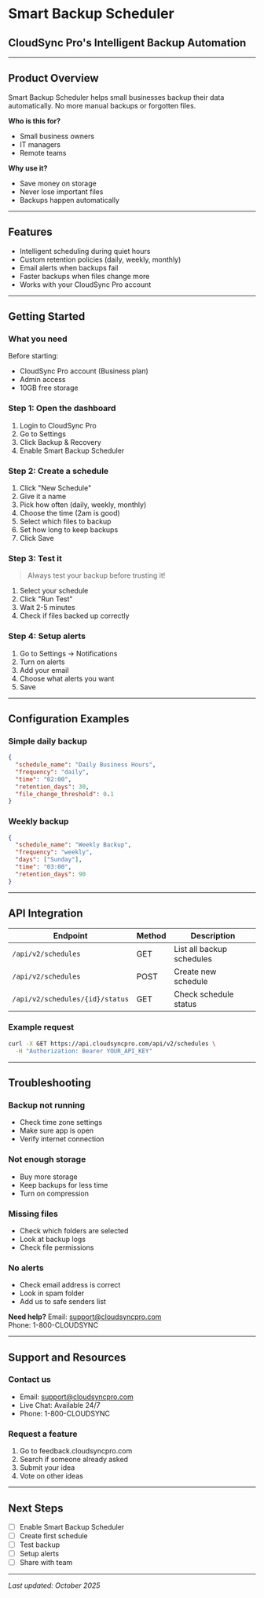 # Smart Backup Scheduler
## CloudSync Pro's Intelligent Backup Automation

---

## Product Overview

Smart Backup Scheduler helps small businesses backup their data automatically. No more manual backups or forgotten files.

**Who is this for?**
- Small business owners
- IT managers
- Remote teams

**Why use it?**
- Save money on storage
- Never lose important files
- Backups happen automatically

---

## Features

- Intelligent scheduling during quiet hours
- Custom retention policies (daily, weekly, monthly)
- Email alerts when backups fail
- Faster backups when files change more
- Works with your CloudSync Pro account

---

## Getting Started

### What you need

Before starting:
- CloudSync Pro account (Business plan)
- Admin access
- 10GB free storage

### Step 1: Open the dashboard

1. Login to CloudSync Pro
2. Go to Settings
3. Click Backup & Recovery
4. Enable Smart Backup Scheduler

### Step 2: Create a schedule

1. Click "New Schedule"
2. Give it a name
3. Pick how often (daily, weekly, monthly)
4. Choose the time (2am is good)
5. Select which files to backup
6. Set how long to keep backups
7. Click Save

### Step 3: Test it

> Always test your backup before trusting it!

1. Select your schedule
2. Click "Run Test"
3. Wait 2-5 minutes
4. Check if files backed up correctly

### Step 4: Setup alerts

1. Go to Settings → Notifications
2. Turn on alerts
3. Add your email
4. Choose what alerts you want
5. Save

---

## Configuration Examples

### Simple daily backup

```json
{
  "schedule_name": "Daily Business Hours",
  "frequency": "daily",
  "time": "02:00",
  "retention_days": 30,
  "file_change_threshold": 0.1
}
```

### Weekly backup

```json
{
  "schedule_name": "Weekly Backup",
  "frequency": "weekly",
  "days": ["Sunday"],
  "time": "03:00",
  "retention_days": 90
}
```

---

## API Integration

| Endpoint | Method | Description |
|----------|--------|-------------|
| `/api/v2/schedules` | GET | List all backup schedules |
| `/api/v2/schedules` | POST | Create new schedule |
| `/api/v2/schedules/{id}/status` | GET | Check schedule status |

### Example request

```bash
curl -X GET https://api.cloudsyncpro.com/api/v2/schedules \
  -H "Authorization: Bearer YOUR_API_KEY"
```

---

## Troubleshooting

### Backup not running

- Check time zone settings
- Make sure app is open
- Verify internet connection

### Not enough storage

- Buy more storage
- Keep backups for less time
- Turn on compression

### Missing files

- Check which folders are selected
- Look at backup logs
- Check file permissions

### No alerts

- Check email address is correct
- Look in spam folder
- Add us to safe senders list

**Need help?**
Email: support@cloudsyncpro.com  
Phone: 1-800-CLOUDSYNC

---

## Support and Resources

### Contact us

- Email: support@cloudsyncpro.com
- Live Chat: Available 24/7
- Phone: 1-800-CLOUDSYNC

### Request a feature

1. Go to feedback.cloudsyncpro.com
2. Search if someone already asked
3. Submit your idea
4. Vote on other ideas

---

## Next Steps

- [ ] Enable Smart Backup Scheduler
- [ ] Create first schedule
- [ ] Test backup
- [ ] Setup alerts
- [ ] Share with team

---

*Last updated: October 2025*
